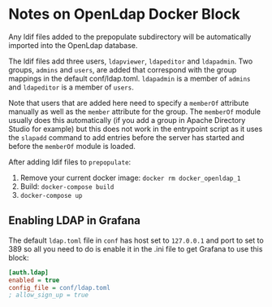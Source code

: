 # Notes on OpenLdap Docker Block

Any ldif files added to the prepopulate subdirectory will be automatically imported into the OpenLdap database. 

The ldif files add three users, `ldapviewer`, `ldapeditor` and `ldapadmin`. Two groups, `admins` and `users`, are added that correspond with the group mappings in the default conf/ldap.toml. `ldapadmin` is a member of `admins` and `ldapeditor` is a member of `users`.

Note that users that are added here need to specify a `memberOf` attribute manually as well as the `member` attribute for the group. The `memberOf` module usually does this automatically (if you add a group in Apache Directory Studio for example) but this does not work in the entrypoint script as it uses the `slapadd` command to add entries before the server has started and before the `memberOf` module is loaded.

After adding ldif files to `prepopulate`:

1. Remove your current docker image: `docker rm docker_openldap_1`
2. Build: `docker-compose build`
3. `docker-compose up`

## Enabling LDAP in Grafana

The default `ldap.toml` file in `conf` has host set to `127.0.0.1` and port to set to 389 so all you need to do is enable it in the .ini file to get Grafana to use this block:

```ini
[auth.ldap]
enabled = true
config_file = conf/ldap.toml
; allow_sign_up = true
```
